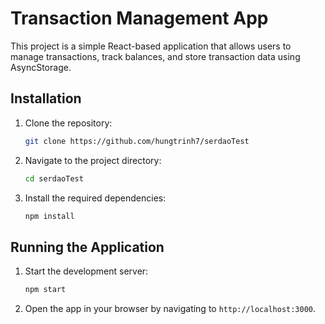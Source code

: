 # Transaction Management App

This project is a simple React-based application that allows users to manage transactions, track balances, and store transaction data using AsyncStorage.

## Installation

1. Clone the repository:

   ```bash
   git clone https://github.com/hungtrinh7/serdaoTest
   ```

2. Navigate to the project directory:

   ```bash
   cd serdaoTest
   ```

3. Install the required dependencies:
   ```bash
   npm install
   ```

## Running the Application

1. Start the development server:

   ```bash
   npm start
   ```

2. Open the app in your browser by navigating to `http://localhost:3000`.
